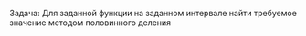 Задача:
Для заданной функции на заданном интервале найти требуемое значение методом половинного деления
